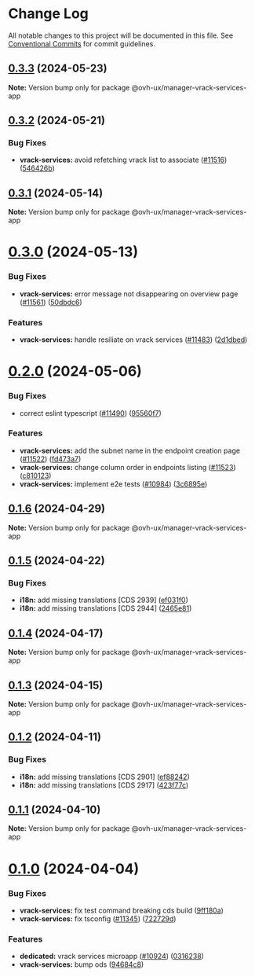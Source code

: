 # Change Log

All notable changes to this project will be documented in this file.
See [Conventional Commits](https://conventionalcommits.org) for commit guidelines.

## [0.3.3](https://github.com/ovh/manager/compare/@ovh-ux/manager-vrack-services-app@0.3.2...@ovh-ux/manager-vrack-services-app@0.3.3) (2024-05-23)

**Note:** Version bump only for package @ovh-ux/manager-vrack-services-app





## [0.3.2](https://github.com/ovh/manager/compare/@ovh-ux/manager-vrack-services-app@0.3.1...@ovh-ux/manager-vrack-services-app@0.3.2) (2024-05-21)


### Bug Fixes

* **vrack-services:** avoid refetching vrack list to associate ([#11516](https://github.com/ovh/manager/issues/11516)) ([546426b](https://github.com/ovh/manager/commit/546426bdca66aa0ee4724befb03f25a52dc7da14))





## [0.3.1](https://github.com/ovh/manager/compare/@ovh-ux/manager-vrack-services-app@0.3.0...@ovh-ux/manager-vrack-services-app@0.3.1) (2024-05-14)

**Note:** Version bump only for package @ovh-ux/manager-vrack-services-app





# [0.3.0](https://github.com/ovh/manager/compare/@ovh-ux/manager-vrack-services-app@0.2.0...@ovh-ux/manager-vrack-services-app@0.3.0) (2024-05-13)


### Bug Fixes

* **vrack-services:** error message not disappearing on overview page ([#11561](https://github.com/ovh/manager/issues/11561)) ([50dbdc6](https://github.com/ovh/manager/commit/50dbdc61d5e808720fc128954562fd4b3074ec3e))


### Features

* **vrack-services:** handle resiliate on vrack services ([#11483](https://github.com/ovh/manager/issues/11483)) ([2d1dbed](https://github.com/ovh/manager/commit/2d1dbed6445ae4bc377a9f3ebdd33438e22ba81a))





# [0.2.0](https://github.com/ovh/manager/compare/@ovh-ux/manager-vrack-services-app@0.1.6...@ovh-ux/manager-vrack-services-app@0.2.0) (2024-05-06)


### Bug Fixes

* correct eslint typescript ([#11490](https://github.com/ovh/manager/issues/11490)) ([95560f7](https://github.com/ovh/manager/commit/95560f7aadd559abae0a26e37b12e0688b3dfd80))


### Features

* **vrack-services:** add the subnet name in the endpoint creation page ([#11522](https://github.com/ovh/manager/issues/11522)) ([fd473a7](https://github.com/ovh/manager/commit/fd473a7feb79e06f8ddbce2066ced008993fb33f))
* **vrack-services:** change column order in endpoints listing ([#11523](https://github.com/ovh/manager/issues/11523)) ([c810123](https://github.com/ovh/manager/commit/c81012389472cdf67d9ad0bfa1ee0a0b51d30862))
* **vrack-services:** implement e2e tests ([#10984](https://github.com/ovh/manager/issues/10984)) ([3c6895e](https://github.com/ovh/manager/commit/3c6895e24ef18da6e034d05caaa0cf7e950587aa))





## [0.1.6](https://github.com/ovh/manager/compare/@ovh-ux/manager-vrack-services-app@0.1.5...@ovh-ux/manager-vrack-services-app@0.1.6) (2024-04-29)

**Note:** Version bump only for package @ovh-ux/manager-vrack-services-app





## [0.1.5](https://github.com/ovh/manager/compare/@ovh-ux/manager-vrack-services-app@0.1.4...@ovh-ux/manager-vrack-services-app@0.1.5) (2024-04-22)


### Bug Fixes

* **i18n:** add missing translations [CDS 2939] ([ef031f0](https://github.com/ovh/manager/commit/ef031f0b1fcadead0efc9c01e41c11f379ed119c))
* **i18n:** add missing translations [CDS 2944] ([2465e81](https://github.com/ovh/manager/commit/2465e812898c6bab1d9b61f2bdd927fe7fea1227))





## [0.1.4](https://github.com/ovh/manager/compare/@ovh-ux/manager-vrack-services-app@0.1.3...@ovh-ux/manager-vrack-services-app@0.1.4) (2024-04-17)

**Note:** Version bump only for package @ovh-ux/manager-vrack-services-app





## [0.1.3](https://github.com/ovh/manager/compare/@ovh-ux/manager-vrack-services-app@0.1.2...@ovh-ux/manager-vrack-services-app@0.1.3) (2024-04-15)

**Note:** Version bump only for package @ovh-ux/manager-vrack-services-app





## [0.1.2](https://github.com/ovh/manager/compare/@ovh-ux/manager-vrack-services-app@0.1.1...@ovh-ux/manager-vrack-services-app@0.1.2) (2024-04-11)


### Bug Fixes

* **i18n:** add missing translations [CDS 2901] ([ef88242](https://github.com/ovh/manager/commit/ef8824277309d2c33b0f4a7011afa3abe576395a))
* **i18n:** add missing translations [CDS 2917] ([423f77c](https://github.com/ovh/manager/commit/423f77c1ca8ce9e42b992c65335ec31286e2f2fe))





## [0.1.1](https://github.com/ovh/manager/compare/@ovh-ux/manager-vrack-services-app@0.1.0...@ovh-ux/manager-vrack-services-app@0.1.1) (2024-04-10)

**Note:** Version bump only for package @ovh-ux/manager-vrack-services-app





# [0.1.0](https://github.com/ovh/manager/compare/@ovh-ux/manager-vrack-services-app@0.0.0...@ovh-ux/manager-vrack-services-app@0.1.0) (2024-04-04)


### Bug Fixes

* **vrack-services:** fix test command breaking cds build ([9ff180a](https://github.com/ovh/manager/commit/9ff180a2d23dcd6a2e6d3383345ddc7cf65e0ae2))
* **vrack-services:** fix tsconfig ([#11345](https://github.com/ovh/manager/issues/11345)) ([722729d](https://github.com/ovh/manager/commit/722729d98ffaf84cefc2f3b5e9bd0c8ca5dada2c))


### Features

* **dedicated:** vrack services microapp ([#10924](https://github.com/ovh/manager/issues/10924)) ([0316238](https://github.com/ovh/manager/commit/0316238dbaa0729c9c925efa902b4d657351e329))
* **vrack-services:** bump ods ([94684c8](https://github.com/ovh/manager/commit/94684c84775861c26ad30434a6e75aea0cd96a70))
